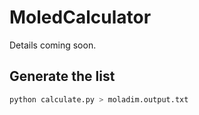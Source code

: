 # MoledCalculator

Details coming soon.

## Generate the list

```bash
python calculate.py > moladim.output.txt
```